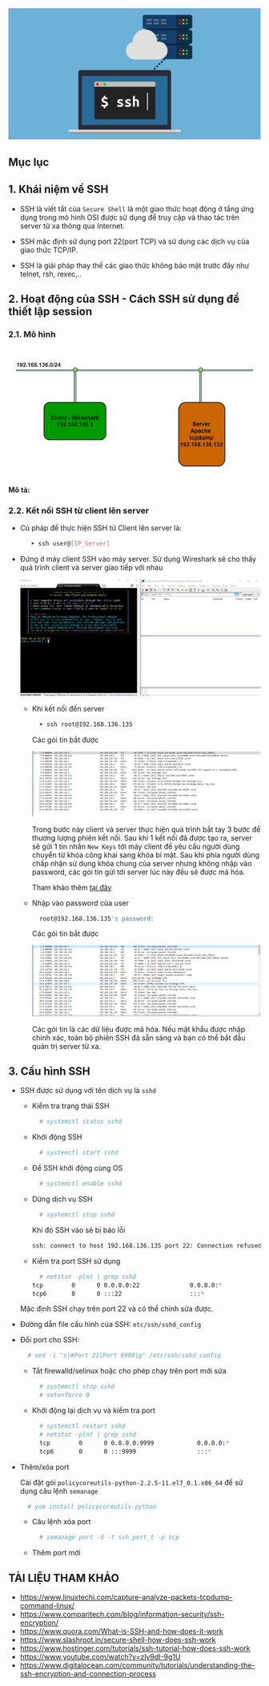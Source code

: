 
<img src ="../../images/25 bai linux/ssh_header.jpg">  

## Mục lục  

<a name = "1"></a>

## 1. Khái niệm về SSH  

- SSH là viết tắt của `Secure Shell` là một giao thức hoạt động ở tầng ứng dụng trong mô hinh OSI được sử dụng để truy cập và thao tác trên server từ xa thông qua Internet.  

- SSH mặc định sử dụng port 22(port TCP) và sử dụng các dịch vụ của giao thức TCP/IP.  

- SSH là giải pháp thay thế các giao thức không bảo mật trước đây như telnet, rsh, rexec,..  

<a name ="2"></a>
## 2. Hoạt động của SSH - Cách SSH sử dụng để thiết lập session  

<a name ="2.1"></a> 
### 2.1. Mô hình  

  <img src ="../../images/25 bai linux/tcpdump_wireshark.png">  

#### Mô tả:  

<a name ="2.2"></a>  
### 2.2. Kết nối SSH từ client lên server    

- Cú pháp để thực hiện SSH từ Client lên server là: 
 
  ```sh
     ➤ ssh user@[IP_Server]
  ```  

- Đứng ở máy client SSH vào máy server. Sử dụng Wireshark sẽ cho thấy quá trình client và server giao tiếp với nhau  

  <img src ="../../images/25 bai linux/wireshark.gif">  

  - Khi kết nối đến server  

    ```sh
      ➤ ssh root@192.168.136.135
    ```  

    Các gói tin bắt được  

    <img src ="../../images/25 bai linux/wireshark1.png">  

    Trong bước này client và server thực hiện quá trình bắt tay 3 bước để thương lượng phiên kết nối. Sau khi 1 kết nối đã được tạo ra, server sẽ gửi 1 tin nhắn `New Keys` tới máy client để yêu cầu người dùng chuyển từ khóa công khai sang khóa bí mật. Sau khi phía người dùng chấp nhận sử dụng khóa chung của server nhưng không nhập vào password, các gói tin gửi tới server lúc này đều sẽ được mã hóa.  

    Tham khảo thêm [tại đây](https://nanxiao.me/en/use-network-analyzer-to-learn-ssh-session-establishment/) 

  - Nhập vào password của user  

    ```sh
      root@192.168.136.135's password:
    ```  

    Các gói tin bắt được  

    <img src ="../../images/25 bai linux/wireshark2.png">  
  
    Các gói tin là các dữ liệu được mã hóa. Nếu mật khẩu được nhập chính xác, toàn bộ phiên SSH đã sẵn sàng và bạn có thể bắt đầu quản trị server từ xa.  

<a name ="3"></a>
## 3. Cấu hình SSH  

- SSH được sử dụng với tên dịch vụ là `sshd`  

  - Kiểm tra trạng thái SSH

    ```sh
      # systemctl status sshd
    ```  

  - Khởi động SSH  

    ```sh
      # systemctl start sshd
    ```  
  - Để SSH khởi động cùng OS  

    ```sh
      # systemctl enable sshd
    ```

  - Dừng dịch vụ SSH  

     ```sh
       # systemctl stop sshd
    ```  

    Khi đó SSH vào sẽ bị báo lỗi  

    ```sh
    ssh: connect to host 192.168.136.135 port 22: Connection refused
    ```

  - Kiểm tra port SSH sử dụng  

    ```sh
      # netstat -plnt | grep sshd
    tcp        0      0 0.0.0.0:22              0.0.0.0:*               LISTEN      18880/sshd
    tcp6       0      0 :::22                   :::*                    LISTEN      18880/sshd
    ```  
  Mặc định SSH chạy trên port 22 và có thể chỉnh sửa được.  

- Đường dẫn file cấu hình của SSH:  `etc/ssh/sshd_config` 

- Đổi port cho SSH: 

  ```sh
    # sed -i "s|#Port 22|Port 9999|g" /etc/ssh/sshd_config
  ```  

  - Tắt firewalld/selinux hoặc cho phép chạy trên port mới sửa  

    ```sh
      # systemctl stop sshd
      # setenforce 0
    ```
  - Khởi động lại dịch vụ và kiểm tra port  

    ```sh
      # systemctl restart sshd
      # netstat -plnt | grep sshd
      tcp        0      0 0.0.0.0:9999            0.0.0.0:*               LISTEN      15864/sshd
      tcp6       0      0 :::9999                 :::*                    LISTEN      15864/sshd
    ```  
- Thêm/xóa port 

  Cài đặt gói `policycoreutils-python-2.2.5-11.el7_0.1.x86_64` để sử dụng câu lệnh `semanage`

  ```sh  
    # yum install policycoreutils-python
  ```

  - Câu lệnh xóa port

    ```sh
      # semanage port -d -t ssh_port_t -p tcp 
    ```  

  - Thêm port mới







## TÀI LIỆU THAM KHẢO
- https://www.linuxtechi.com/capture-analyze-packets-tcpdump-command-linux/
- https://www.comparitech.com/blog/information-security/ssh-encryption/
- https://www.quora.com/What-is-SSH-and-how-does-it-work
- https://www.slashroot.in/secure-shell-how-does-ssh-work
- https://www.hostinger.com/tutorials/ssh-tutorial-how-does-ssh-work
- https://www.youtube.com/watch?v=zlv9dI-9g1U
- https://www.digitalocean.com/community/tutorials/understanding-the-ssh-encryption-and-connection-process


